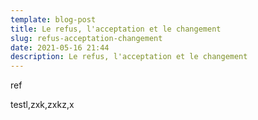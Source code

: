 ```yaml
---
template: blog-post
title: Le refus, l'acceptation et le changement
slug: refus-acceptation-changement
date: 2021-05-16 21:44
description: Le refus, l'acceptation et le changement
---
```

ref

testl,zxk,zxkz,x